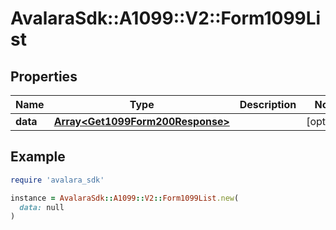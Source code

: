 # AvalaraSdk::A1099::V2::Form1099List

## Properties

| Name | Type | Description | Notes |
| ---- | ---- | ----------- | ----- |
| **data** | [**Array&lt;Get1099Form200Response&gt;**](Get1099Form200Response.md) |  | [optional] |

## Example

```ruby
require 'avalara_sdk'

instance = AvalaraSdk::A1099::V2::Form1099List.new(
  data: null
)
```


